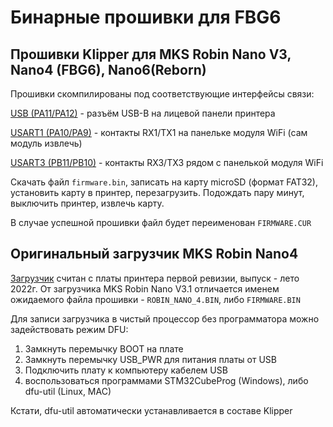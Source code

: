 # Бинарные прошивки для FBG6

## Прошивки Klipper для MKS Robin Nano V3, Nano4 (FBG6), Nano6(Reborn)
Прошивки скомпилированы под соответствующие интерфейсы связи:

[USB (PA11/PA12)](
https://github.com/evgs/FBG6-Klipper/raw/main/firmware/klipper-v0.11.0-198/mks-robin-nano-v3-usb/firmware.bin) - разъём USB-B на лицевой панели принтера

[USART1 (PA10/PA9)](
https://github.com/evgs/FBG6-Klipper/raw/main/firmware/klipper-v0.11.0-198/mks-robin-nano-v3-usart1/firmware.bin) - контакты RX1/TX1 на панельке модуля WiFi (сам модуль извлечь)

[USART3 (PB11/PB10)](
https://github.com/evgs/FBG6-Klipper/raw/main/firmware/klipper-v0.11.0-198/mks-robin-nano-v3-usart1/firmware.bin) - контакты RX3/TX3 рядом с панелькой модуля WiFi


Скачать файл `firmware.bin`, записать на карту microSD (формат FAT32), установить карту в принтер, перезагрузить. Подождать пару минут, выключить принтер, извлечь карту.

В случае успешной прошивки файл будет переименован `FIRMWARE.CUR`

## Оригинальный загрузчик MKS Robin Nano4

[Загрузчик](
https://github.com/evgs/FBG6-Klipper/raw/main/firmware/bldr_mksnano4v3.1.bin) считан с платы принтера первой ревизии, выпуск - лето 2022г. От загрузчика MKS Robin Nano V3.1 отличается именем ожидаемого файла прошивки - `ROBIN_NANO_4.BIN`, либо `FIRMWARE.BIN`

Для записи загрузчика в чистый процессор без программатора можно задействовать режим DFU:
1. Замкнуть перемычку BOOT на плате
2. Замкнуть перемычку USB_PWR для питания платы от USB
3. Подключить плату к компьютеру кабелем USB
4. воспользоваться программами STM32CubeProg (Windows), либо dfu-util (Linux, MAC)

Кстати, dfu-util автоматически устанавливается в составе Klipper
